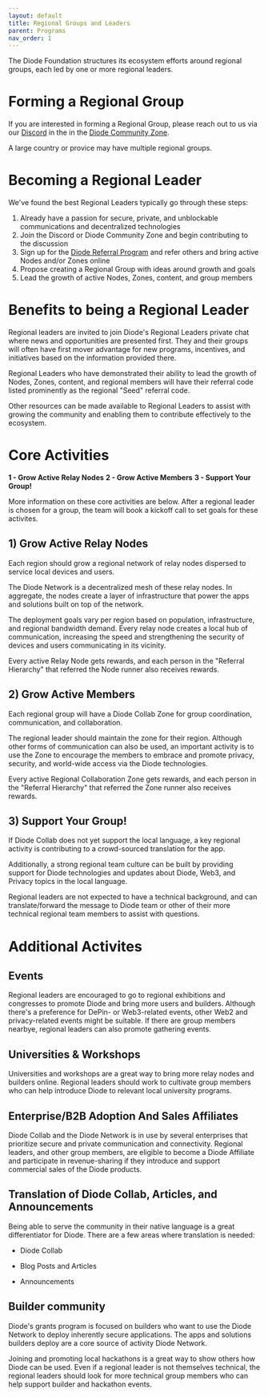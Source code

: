 ```yaml
---
layout: default
title: Regional Groups and Leaders
parent: Programs
nav_order: 1
---
```


The Diode Foundation structures its ecosystem efforts around regional groups, each led by one or more regional leaders. 

# Forming a Regional Group

If you are interested in forming a Regional Group, please reach out to us via our [Discord](https://discord.gg/qdGCAKJdHs) in the in the [Diode Community Zone](https://diode.io/joinzone/#1MQKGI_TUYpNksoAAK6TSynBPpviy5MPgDRyTiO7YuGh5_H5sHDN9VIB1diC).

A large country or provice may have multiple regional groups.

# Becoming a Regional Leader

We've found the best Regional Leaders typically go through these steps:

1. Already have a passion for secure, private, and unblockable communications and decentralized technologies
2. Join the Discord or Diode Community Zone and begin contributing to the discussion
3. Sign up for the [Diode Referral Program](/docs/programs/ambassador_registration_program.html) and refer others and bring active Nodes and/or Zones online
4. Propose creating a Regional Group with ideas around growth and goals
5. Lead the growth of active Nodes, Zones, content, and group members

# Benefits to being a Regional Leader

Regional leaders are invited to join Diode's Regional Leaders private chat where news and opportunities are presented first.  They and their groups will often have first mover advantage for new programs, incentives, and initiatives based on the information provided there.

Regional Leaders who have demonstrated their ability to lead the growth of Nodes, Zones, content, and regional members will have their referral code listed prominently as the regional "Seed" referral code.

Other resources can be made available to Regional Leaders to assist with growing the community and enabling them to contribute effectively to the ecosystem.
   
# Core Activities

**1 - Grow Active Relay Nodes**
**2 - Grow Active Members**
**3 - Support Your Group!**

More information on these core activities are below.  After a regional leader is chosen for a group, the team will book a kickoff call to set goals for these activites.

## 1) Grow Active Relay Nodes

Each region should grow a regional network of relay nodes dispersed to service local devices and users. 

The Diode Network is a decentralized mesh of these relay nodes.  In aggregate, the nodes create a layer of infrastructure that power the apps and solutions built on top of the network.

The deployment goals vary per region based on population, infrastructure, and regional bandwidth demand. Every relay node creates a local hub of communication, increasing the speed and strengthening the security of devices and users communicating in its vicinity.

Every active Relay Node gets rewards, and each person in the "Referral Hierarchy" that referred the Node runner also receives rewards.

## 2) Grow Active Members

Each regional group will have a Diode Collab Zone for group coordination, communication, and collaboration.

The regional leader should maintain the zone for their region. Although other forms of communication can also be used, an important activity is to use the Zone to encourage the members to embrace and promote privacy, security, and world-wide access via the Diode technologies.

Every active Regional Collaboration Zone gets rewards, and each person in the "Referral Hierarchy" that referred the Zone runner also receives rewards.

## 3) Support Your Group!

If Diode Collab does not yet support the local language, a key regional activity is contributing to a crowd-sourced translation for the app.

Additionally, a strong regional team culture can be built by providing support for Diode technologies and updates about Diode, Web3, and Privacy topics in the local language.

Regional leaders are not expected to have a technical background, and can translate/forward the message to Diode team or other of their more technical regional team members to assist with questions.

# Additional Activites

## Events

Regional leaders are encouraged to go to regional exhibitions and congresses to promote Diode and bring more users and builders. Although there's a preference for DePin- or Web3-related events, other Web2 and privacy-related events might be suitable. If there are group members nearbye, regional leaders can also promote gathering events.

## Universities & Workshops

Universities and workshops are a great way to bring more relay nodes and builders online. Regional leaders should work to cultivate group members who can help introduce Diode to relevant local university programs.

## Enterprise/B2B Adoption And Sales Affiliates

Diode Collab and the Diode Network is in use by several enterprises that prioritize secure and private communication and connectivity. Regional leaders, and other group members, are eligible to become a Diode Affiliate and participate in revenue-sharing if they introduce and support commercial sales of the Diode products.

## Translation of Diode Collab, Articles, and Announcements

Being able to serve the community in their native language is a great differentiator for Diode. There are a few areas where translation is needed:

- Diode Collab

- Blog Posts and Articles

- Announcements

## Builder community

Diode's grants program is focused on builders who want to use the Diode Network to deploy inherently secure applications.  The apps and solutions builders deploy are a core source of activity Diode Network.

Joining and promoting local hackathons is a great way to show others how Diode can be used.  Even if a regional leader is not themselves technical, the regional leaders should look for more technical group members who can help support builder and hackathon events.


